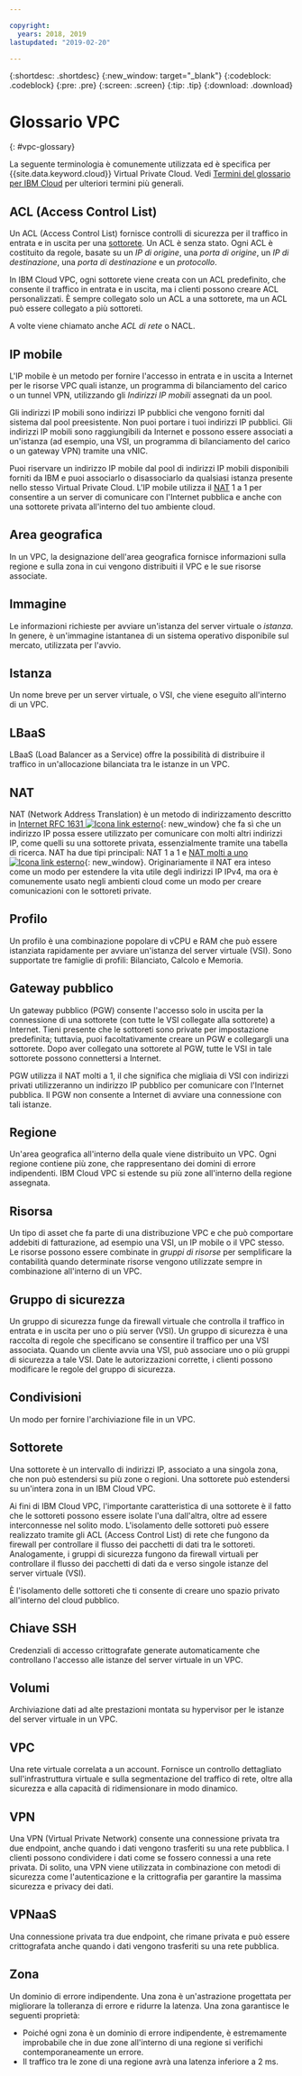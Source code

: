 ```yaml
---

copyright:
  years: 2018, 2019
lastupdated: "2019-02-20"

---
```


{:shortdesc: .shortdesc}
{:new_window: target="_blank"}
{:codeblock: .codeblock}
{:pre: .pre}
{:screen: .screen}
{:tip: .tip}
{:download: .download}

# Glossario VPC
{: #vpc-glossary}

La seguente terminologia è comunemente utilizzata ed è specifica per {{site.data.keyword.cloud}} Virtual Private Cloud. Vedi [Termini del glossario per IBM Cloud](/docs/overview/glossary/glossary.html) per ulteriori termini più generali.

## ACL (Access Control List)
Un ACL (Access Control List) fornisce controlli di sicurezza per il traffico in entrata e in uscita per una [sottorete](#subnet). Un ACL è senza stato. Ogni ACL è costituito da regole, basate su un _IP di origine_, una _porta di origine_, un _IP di destinazione_, una _porta di destinazione_ e un _protocollo_.

In IBM Cloud VPC, ogni sottorete viene creata con un ACL predefinito, che consente il traffico in entrata e in uscita, ma i clienti possono creare ACL personalizzati. È sempre collegato solo un ACL a una sottorete, ma un ACL può essere collegato a più sottoreti.

A volte viene chiamato anche _ACL di rete_ o NACL.

## IP mobile
L'IP mobile è un metodo per fornire l'accesso in entrata e in uscita a Internet per le risorse VPC quali istanze, un programma di bilanciamento del carico o un tunnel VPN, utilizzando gli _Indirizzi IP mobili_ assegnati da un pool.

Gli indirizzi IP mobili sono indirizzi IP pubblici che vengono forniti dal sistema dal pool preesistente. Non puoi portare i tuoi indirizzi IP pubblici. Gli indirizzi IP mobili sono raggiungibili da Internet e possono essere associati a un'istanza (ad esempio, una VSI, un programma di bilanciamento del carico o un gateway VPN) tramite una vNIC.

Puoi riservare un indirizzo IP mobile dal pool di indirizzi IP mobili disponibili forniti da IBM e puoi associarlo o disassociarlo da qualsiasi istanza presente nello stesso Virtual Private Cloud. L'IP mobile utilizza il [NAT](#nat) 1 a 1 per consentire a un server di comunicare con l'Internet pubblica e anche con una sottorete privata all'interno del tuo ambiente cloud.

## Area geografica
In un VPC, la designazione dell'area geografica fornisce informazioni sulla regione e sulla zona in cui vengono distribuiti il VPC e le sue risorse associate.

## Immagine
Le informazioni richieste per avviare un'istanza del server virtuale o _istanza_. In genere, è un'immagine istantanea di un sistema operativo disponibile sul mercato, utilizzata per l'avvio.

## Istanza
Un nome breve per un server virtuale, o VSI, che viene eseguito all'interno di un VPC.

## LBaaS
LBaaS (Load Balancer as a Service) offre la possibilità di distribuire il traffico in un'allocazione bilanciata tra le istanze in un VPC.

## NAT
NAT (Network Address Translation) è un metodo di indirizzamento descritto in [Internet RFC 1631 ![Icona link esterno](../../icons/launch-glyph.svg "Icona link esterno")](https://tools.ietf.org/html/rfc1631){: new_window} che fa sì che un indirizzo IP possa essere utilizzato per comunicare con molti altri indirizzi IP, come quelli su una sottorete privata, essenzialmente tramite una tabella di ricerca. NAT ha due tipi principali: NAT 1 a 1 e [NAT molti a uno ![Icona link esterno](../../icons/launch-glyph.svg "Icona link esterno")](https://en.wikipedia.org/wiki/Network_address_translation){: new_window}. Originariamente il NAT era inteso come un modo per estendere la vita utile degli indirizzi IP IPv4, ma ora è comunemente usato negli ambienti cloud come un modo per creare comunicazioni con le sottoreti private.

## Profilo
Un profilo è una combinazione popolare di vCPU e RAM che può essere istanziata rapidamente per avviare un'istanza del server virtuale (VSI). Sono supportate tre famiglie di profili: Bilanciato, Calcolo e Memoria.


## Gateway pubblico
Un gateway pubblico (PGW) consente l'accesso solo in uscita per la connessione di una sottorete (con tutte le VSI collegate alla sottorete) a Internet. Tieni presente che le sottoreti sono private per impostazione predefinita; tuttavia, puoi facoltativamente creare un PGW e collegargli una sottorete. Dopo aver collegato una sottorete al PGW, tutte le VSI in tale sottorete possono connettersi a Internet.

PGW utilizza il NAT molti a 1, il che significa che migliaia di VSI con indirizzi privati utilizzeranno un indirizzo IP pubblico per comunicare con l'Internet pubblica. Il PGW non consente a Internet di avviare una connessione con tali istanze.

## Regione
Un'area geografica all'interno della quale viene distribuito un VPC. Ogni regione contiene più zone, che rappresentano dei domini di errore indipendenti. IBM Cloud VPC si estende su più zone all'interno della regione assegnata.

## Risorsa
Un tipo di asset che fa parte di una distribuzione VPC e che può comportare addebiti di fatturazione, ad esempio una VSI, un IP mobile o il VPC stesso. Le risorse possono essere combinate in _gruppi di risorse_ per semplificare la contabilità quando determinate risorse vengono utilizzate sempre in combinazione all'interno di un VPC.

## Gruppo di sicurezza
Un gruppo di sicurezza funge da firewall virtuale che controlla il traffico in entrata e in uscita per uno o più server (VSI). Un gruppo di sicurezza è una raccolta di regole che specificano se consentire il traffico per una VSI associata. Quando un cliente avvia una VSI, può associare uno o più gruppi di sicurezza a tale VSI. Date le autorizzazioni corrette, i clienti possono modificare le regole del gruppo di sicurezza.

## Condivisioni
Un modo per fornire l'archiviazione file in un VPC.

## Sottorete
Una sottorete è un intervallo di indirizzi IP, associato a una singola zona, che non può estendersi su più zone o regioni. Una sottorete può estendersi su un'intera zona in un IBM Cloud VPC.

Ai fini di IBM Cloud VPC, l'importante caratteristica di una sottorete è il fatto che le sottoreti possono essere isolate l'una dall'altra, oltre ad essere interconnesse nel solito modo. L'isolamento delle sottoreti può essere realizzato tramite gli ACL (Access Control List) di rete che fungono da firewall per controllare il flusso dei pacchetti di dati tra le sottoreti. Analogamente, i gruppi di sicurezza fungono da firewall virtuali per controllare il flusso dei pacchetti di dati da e verso singole istanze del server virtuale (VSI).

È l'isolamento delle sottoreti che ti consente di creare uno spazio privato all'interno del cloud pubblico.

## Chiave SSH
Credenziali di accesso crittografate generate automaticamente che controllano l'accesso alle istanze del server virtuale in un VPC.

## Volumi
Archiviazione dati ad alte prestazioni montata su hypervisor per le istanze del server virtuale in un VPC.

## VPC
Una rete virtuale correlata a un account. Fornisce un controllo dettagliato sull'infrastruttura virtuale e sulla segmentazione del traffico di rete, oltre alla sicurezza e alla capacità di ridimensionare in modo dinamico.

## VPN
Una VPN (Virtual Private Network) consente una connessione privata tra due endpoint, anche quando i dati vengono trasferiti su una rete pubblica. I clienti possono condividere i dati come se fossero connessi a una rete privata. Di solito, una VPN viene utilizzata in combinazione con metodi di sicurezza come l'autenticazione e la crittografia per garantire la massima sicurezza e privacy dei dati.

## VPNaaS
Una connessione privata tra due endpoint, che rimane privata e può essere crittografata anche quando i dati vengono trasferiti su una rete pubblica.

## Zona
Un dominio di errore indipendente. Una zona è un'astrazione progettata per migliorare la tolleranza di errore e ridurre la latenza. Una zona garantisce le seguenti proprietà:

 * Poiché ogni zona è un dominio di errore indipendente, è estremamente improbabile che in due zone all'interno di una regione si verifichi contemporaneamente un errore.
 * Il traffico tra le zone di una regione avrà una latenza inferiore a 2 ms.
